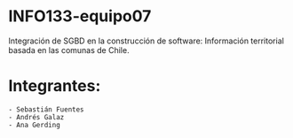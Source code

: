 # INFO133-equipo07
Integración de SGBD en la construcción de software:
    Información territorial basada en las comunas de Chile.

# Integrantes:
    - Sebastián Fuentes
    - Andrés Galaz
    - Ana Gerding